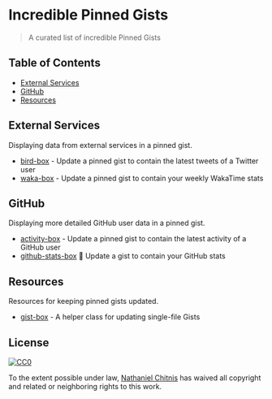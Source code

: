 # Incredible Pinned  Gists

> A curated list of incredible Pinned Gists


## Table of Contents

- [External Services](#external-services)
- [GitHub](#github)
- [Resources](#resources)

## External Services

Displaying data from external services in a pinned gist.

- [bird-box](https://github.com/matchai/bird-box) - Update a pinned gist to contain the latest tweets of a Twitter user
- [waka-box](https://github.com/matchai/waka-box) - Update a pinned gist to contain your weekly WakaTime stats

## GitHub

Displaying more detailed GitHub user data in a pinned gist.

- [activity-box](https://github.com/JasonEtco/activity-box) - Update a pinned gist to contain the latest activity of a GitHub user
-  [github-stats-box](https://github.com/bokub/github-stats-box) 📌 Update a gist to contain your GitHub stats

## Resources

Resources for keeping pinned gists updated.

- [gist-box](https://github.com/JasonEtco/gist-box) - A helper class for updating single-file Gists


## License

[![CC0](http://mirrors.creativecommons.org/presskit/buttons/88x31/svg/cc-zero.svg)](http://creativecommons.org/publicdomain/zero/1.0)

To the extent possible under law, [Nathaniel Chitnis](https://github.com/nathanielchi) has waived all copyright and
related or neighboring rights to this work.
